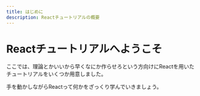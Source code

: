 ```yaml
---
title: はじめに
description: Reactチュートリアルの概要
---
```


# Reactチュートリアルへようこそ

ここでは、理論とかいいから早くなにか作らせろという方向けにReactを用いたチュートリアルをいくつか用意しました。

手を動かしながらReactって何かをざっくり学んでいきましょう。

